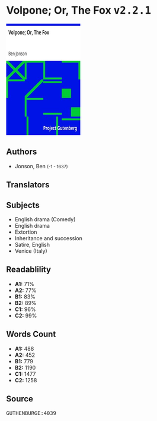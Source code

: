 # Volpone; Or, The Fox <kbd>v2.2.1</kbd>

![](./cover.medium.jpg "")

## Authors


 - Jonson, Ben <small>(-1 - 1637)</small>

## Translators



## Subjects


 - English drama (Comedy)
 - English drama
 - Extortion
 - Inheritance and succession
 - Satire, English
 - Venice (Italy)

## Readablility


 - **A1:** 71%
 - **A2:** 77%
 - **B1:** 83%
 - **B2:** 89%
 - **C1:** 96%
 - **C2:** 99%

## Words Count


 - **A1:** 488
 - **A2:** 452
 - **B1:** 779
 - **B2:** 1190
 - **C1:** 1477
 - **C2:** 1258

## Source


<kbd>GUTHENBURGE:4039</kbd>
